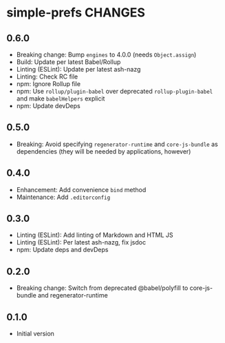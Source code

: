 # simple-prefs CHANGES

## 0.6.0

- Breaking change: Bump `engines` to 4.0.0 (needs `Object.assign`)
- Build: Update per latest Babel/Rollup
- Linting (ESLint): Update per latest ash-nazg
- Linting: Check RC file
- npm: Ignore Rollup file
- npm: Use `rollup/plugin-babel` over deprecated `rollup-plugin-babel`
    and make `babelHelpers` explicit
- npm: Update devDeps

## 0.5.0

- Breaking: Avoid specifying `regenerator-runtime` and `core-js-bundle`
  as dependencies (they will be needed by applications, however)

## 0.4.0

- Enhancement: Add convenience `bind` method
- Maintenance: Add `.editorconfig`

## 0.3.0

- Linting (ESLint): Add linting of Markdown and HTML JS
- Linting (ESLint): Per latest ash-nazg, fix jsdoc
- npm: Update deps and devDeps

## 0.2.0

- Breaking change: Switch from deprecated @babel/polyfill to
  core-js-bundle and regenerator-runtime

## 0.1.0

- Initial version
